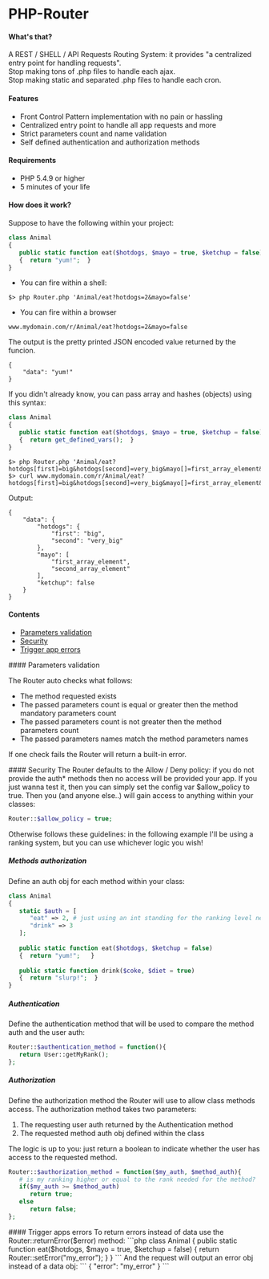 PHP-Router
==========

#### What's that?
A REST / SHELL / API Requests Routing System: it provides "a centralized entry point for handling requests".  
Stop making tons of .php files to handle each ajax.  
Stop making static and separated .php files to handle each cron.  

#### Features
- Front Control Pattern implementation with no pain or hassling
- Centralized entry point to handle all app requests and more
- Strict parameters count and name validation
- Self defined authentication and authorization methods

#### Requirements
- PHP 5.4.9 or higher
- 5 minutes of your life

#### How does it work?
Suppose to have the following within your project:

```php
class Animal
{
   public static function eat($hotdogs, $mayo = true, $ketchup = false)
   {  return "yum!";  }
}
```

- You can fire within a shell: 

```
$> php Router.php 'Animal/eat?hotdogs=2&mayo=false'
```

- You can fire within a browser

```
www.mydomain.com/r/Animal/eat?hotdogs=2&mayo=false
```

The output is the pretty printed JSON encoded value returned by the funcion.
```
{
    "data": "yum!"
}
```

If you didn't already know, you can pass array and hashes (objects) using this syntax:

```php
class Animal
{
   public static function eat($hotdogs, $mayo = true, $ketchup = false)
   {  return get_defined_vars();  }
}
```
```
$> php Router.php 'Animal/eat?hotdogs[first]=big&hotdogs[second]=very_big&mayo[]=first_array_element&mayo[]=second_array_element'
$> curl www.mydomain.com/r/Animal/eat?hotdogs[first]=big&hotdogs[second]=very_big&mayo[]=first_array_element&mayo[]=second_array_element
```

Output:
```
{
    "data": {
        "hotdogs": {
            "first": "big",
            "second": "very_big"
        },
        "mayo": [
            "first_array_element",
            "second_array_element"
        ],
        "ketchup": false
    }
}
```


#### Contents
* [Parameters validation](#validation)
* [Security](#security)
* [Trigger app errors](#trigger)

<a name="validation"/>
#### Parameters validation

The Router auto checks what follows:

- The method requested exists
- The passed parameters count is equal or greater then the method mandatory parameters count
- The passed parameters count is not greater then the method parameters count
- The passed parameters names match the method parameters names

If one check fails the Router will return a built-in error.

<a name="security"/>
#### Security
The Router defaults to the Allow / Deny policy: if you do not provide the auth* methods then no access will be provided your app.  
If you just wanna test it, then you can simply set the config var $allow_policy to true.
Then you (and anyone else..) will gain access to anything within your classes:

```php
Router::$allow_policy = true;
```

Otherwise follows these guidelines: in the following example I'll be using a ranking system, but you can use whichever logic you wish!

##### Methods authorization
Define an auth obj for each method within your class:
```php
class Animal
{
   static $auth = [
      "eat" => 2, # just using an int standing for the ranking level needed
      "drink" => 3
   ];
   
   public static function eat($hotdogs, $ketchup = false)
   {  return "yum!";   }
   
   public static function drink($coke, $diet = true)
   {  return "slurp!";  }
}
```

##### Authentication
Define the authentication method that will be used to compare the method auth and the user auth:
```php
Router::$authentication_method = function(){
   return User::getMyRank();
};
```

##### Authorization
Define the authorization method the Router will use to allow class methods access. The authorization method takes two parameters:

1. The requesting user auth returned by the Authentication method
2. The requested method auth obj defined within the class

The logic is up to you: just return a boolean to indicate whether the user has access to the requested method.
```php
Router::$authorization_method = function($my_auth, $method_auth){
   # is my ranking higher or equal to the rank needed for the method?
   if($my_auth >= $method_auth)
      return true;
   else
      return false;
};
```

<a name="trigger"/>
#### Trigger apps errors
To return errors instead of data use the Router::returnError($error) method:
```php
class Animal
{
   public static function eat($hotdogs, $mayo = true, $ketchup = false)
   {  return Router::setError("my_error");  }
}
```
And the request will output an error obj instead of a data obj:
```
{
    "error": "my_error"
}
```